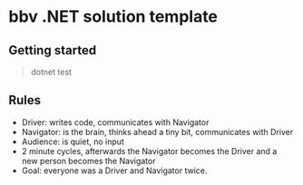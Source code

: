 # bbv .NET solution template

## Getting started

> dotnet test

## Rules
- Driver: writes code, communicates with Navigator
- Navigator: is the brain, thinks ahead a tiny bit, communicates with Driver
- Audience: is quiet, no input
- 2 minute cycles, afterwards the Navigator becomes the Driver and a new person becomes the Navigator
- Goal: everyone was a Driver and Navigator twice.
